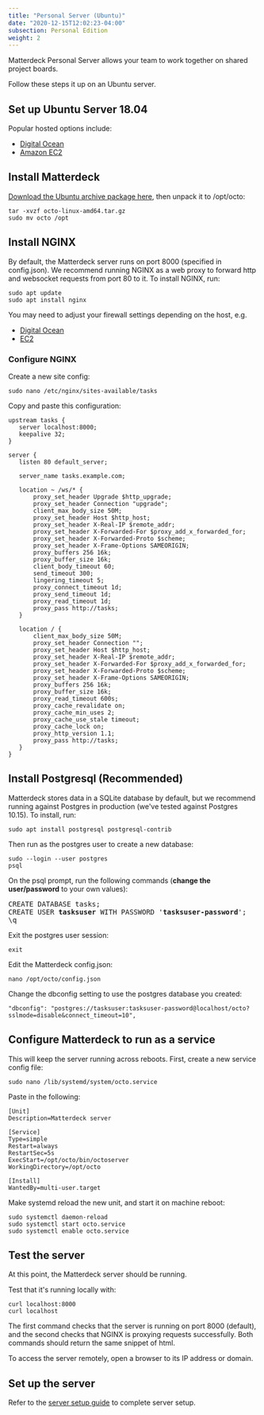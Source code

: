 ```yaml
---
title: "Personal Server (Ubuntu)"
date: "2020-12-15T12:02:23-04:00"
subsection: Personal Edition
weight: 2
---
```


Matterdeck Personal Server allows your team to work together on shared project boards.

Follow these steps it up on an Ubuntu server.

## Set up Ubuntu Server 18.04

Popular hosted options include:
* [Digital Ocean](https://www.digitalocean.com/community/tutorials/initial-server-setup-with-ubuntu-18-04)
* [Amazon EC2](https://docs.aws.amazon.com/AWSEC2/latest/UserGuide/EC2_GetStarted.html)

## Install Matterdeck

[Download the Ubuntu archive package here](/download), then unpack it to /opt/octo:

```
tar -xvzf octo-linux-amd64.tar.gz
sudo mv octo /opt
```

## Install NGINX

By default, the Matterdeck server runs on port 8000 (specified in config.json). We recommend running NGINX as a web proxy to forward http and websocket requests from port 80 to it. To install NGINX, run:

```
sudo apt update
sudo apt install nginx
```

You may need to adjust your firewall settings depending on the host, e.g.
* [Digital Ocean](https://www.digitalocean.com/community/tutorials/how-to-install-nginx-on-ubuntu-18-04)
* [EC2](https://docs.nginx.com/nginx/deployment-guides/amazon-web-services/ec2-instances-for-nginx/)

### Configure NGINX

Create a new site config:
```
sudo nano /etc/nginx/sites-available/tasks
```

Copy and paste this configuration:
```
upstream tasks {
   server localhost:8000;
   keepalive 32;
}

server {
   listen 80 default_server;

   server_name tasks.example.com;

   location ~ /ws/* {
       proxy_set_header Upgrade $http_upgrade;
       proxy_set_header Connection "upgrade";
       client_max_body_size 50M;
       proxy_set_header Host $http_host;
       proxy_set_header X-Real-IP $remote_addr;
       proxy_set_header X-Forwarded-For $proxy_add_x_forwarded_for;
       proxy_set_header X-Forwarded-Proto $scheme;
       proxy_set_header X-Frame-Options SAMEORIGIN;
       proxy_buffers 256 16k;
       proxy_buffer_size 16k;
       client_body_timeout 60;
       send_timeout 300;
       lingering_timeout 5;
       proxy_connect_timeout 1d;
       proxy_send_timeout 1d;
       proxy_read_timeout 1d;
       proxy_pass http://tasks;
   }

   location / {
       client_max_body_size 50M;
       proxy_set_header Connection "";
       proxy_set_header Host $http_host;
       proxy_set_header X-Real-IP $remote_addr;
       proxy_set_header X-Forwarded-For $proxy_add_x_forwarded_for;
       proxy_set_header X-Forwarded-Proto $scheme;
       proxy_set_header X-Frame-Options SAMEORIGIN;
       proxy_buffers 256 16k;
       proxy_buffer_size 16k;
       proxy_read_timeout 600s;
       proxy_cache_revalidate on;
       proxy_cache_min_uses 2;
       proxy_cache_use_stale timeout;
       proxy_cache_lock on;
       proxy_http_version 1.1;
       proxy_pass http://tasks;
   }
}
```

## Install Postgresql (Recommended)

Matterdeck stores data in a SQLite database by default, but we recommend running against Postgres in production (we've tested against Postgres 10.15). To install, run:

```
sudo apt install postgresql postgresql-contrib
```

Then run as the postgres user to create a new database:
```
sudo --login --user postgres
psql
```

On the psql prompt, run the following commands (**change the user/password** to your own values):
<pre>
CREATE DATABASE tasks;
CREATE USER <b>tasksuser</b> WITH PASSWORD '<b>tasksuser-password</b>';
\q
</pre>

Exit the postgres user session:
```
exit
```

Edit the Matterdeck config.json:

```
nano /opt/octo/config.json
```

Change the dbconfig setting to use the postgres database you created:
```
"dbconfig": "postgres://tasksuser:tasksuser-password@localhost/octo?sslmode=disable&connect_timeout=10",
```

## Configure Matterdeck to run as a service

This will keep the server running across reboots. First, create a new service config file:

```
sudo nano /lib/systemd/system/octo.service
```

Paste in the following:
```
[Unit]
Description=Matterdeck server

[Service]
Type=simple
Restart=always
RestartSec=5s
ExecStart=/opt/octo/bin/octoserver
WorkingDirectory=/opt/octo

[Install]
WantedBy=multi-user.target
```

Make systemd reload the new unit, and start it on machine reboot:
```
sudo systemctl daemon-reload
sudo systemctl start octo.service
sudo systemctl enable octo.service
```

## Test the server

At this point, the Matterdeck server should be running.

Test that it's running locally with:
```
curl localhost:8000
curl localhost
```

The first command checks that the server is running on port 8000 (default), and the second checks that NGINX is proxying requests successfully. Both commands should return the same snippet of html.

To access the server remotely, open a browser to its IP address or domain.

## Set up the server

Refer to the [server setup guide](/guide/server-setup/) to complete server setup.